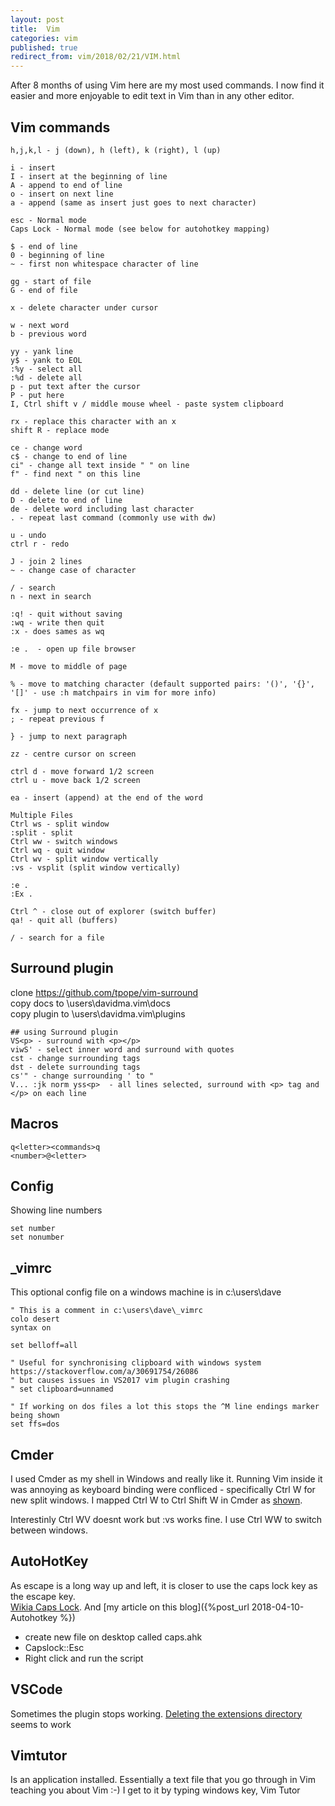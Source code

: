 ```yaml
---
layout: post
title:  Vim
categories: vim 
published: true 
redirect_from: vim/2018/02/21/VIM.html 
---
```

After 8 months of using Vim here are my most used commands. I now find it easier and more enjoyable to edit text in Vim than in any other editor.

## Vim commands
```
h,j,k,l - j (down), h (left), k (right), l (up) 

i - insert
I - insert at the beginning of line
A - append to end of line
o - insert on next line
a - append (same as insert just goes to next character)

esc - Normal mode
Caps Lock - Normal mode (see below for autohotkey mapping)

$ - end of line
0 - beginning of line
~ - first non whitespace character of line

gg - start of file
G - end of file

x - delete character under cursor

w - next word
b - previous word

yy - yank line
y$ - yank to EOL
:%y - select all
:%d - delete all
p - put text after the cursor
P - put here
I, Ctrl shift v / middle mouse wheel - paste system clipboard

rx - replace this character with an x
shift R - replace mode

ce - change word
c$ - change to end of line
ci" - change all text inside " " on line 
f" - find next " on this line 

dd - delete line (or cut line)
D - delete to end of line
de - delete word including last character
. - repeat last command (commonly use with dw)

u - undo
ctrl r - redo

J - join 2 lines
~ - change case of character

/ - search
n - next in search

:q! - quit without saving
:wq - write then quit
:x - does sames as wq

:e .  - open up file browser

M - move to middle of page

% - move to matching character (default supported pairs: '()', '{}', '[]' - use :h matchpairs in vim for more info)

fx - jump to next occurrence of x
; - repeat previous f

} - jump to next paragraph

zz - centre cursor on screen

ctrl d - move forward 1/2 screen
ctrl u - move back 1/2 screen

ea - insert (append) at the end of the word

Multiple Files
Ctrl ws - split window
:split - split
Ctrl ww - switch windows
Ctrl wq - quit window
Ctrl wv - split window vertically
:vs - vsplit (split window vertically)

:e .
:Ex .

Ctrl ^ - close out of explorer (switch buffer)
qa! - quit all (buffers)

/ - search for a file

```
## Surround plugin
clone https://github.com/tpope/vim-surround  
copy docs to \users\davidma\.vim\docs  
copy plugin to \users\davidma\.vim\plugins  
```
## using Surround plugin
VS<p> - surround with <p></p>
viwS' - select inner word and surround with quotes
cst - change surrounding tags
dst - delete surrounding tags
cs'" - change surrounding ' to "
V... :jk norm yss<p>  - all lines selected, surround with <p> tag and </p> on each line

```
## Macros
```
q<letter><commands>q
<number>@<letter>
```


## Config
Showing line numbers
```
set number
set nonumber
```

## _vimrc
This optional config file on a windows machine is in c:\users\dave
```
" This is a comment in c:\users\dave\_vimrc
colo desert
syntax on

set belloff=all

" Useful for synchronising clipboard with windows system https://stackoverflow.com/a/30691754/26086
" but causes issues in VS2017 vim plugin crashing
" set clipboard=unnamed

" If working on dos files a lot this stops the ^M line endings marker being shown
set ffs=dos
```
## Cmder
I used Cmder as my shell in Windows and really like it. Running Vim inside it was annoying as keyboard binding were confliced - specifically Ctrl W for new split windows. I mapped Ctrl W to Ctrl Shift W in Cmder as [shown](https://www.cs.oberlin.edu/~kuperman/help/vim/windows.html).

Interestinly Ctrl WV doesnt work but :vs works fine. I use Ctrl WW to switch between windows.


## AutoHotKey
As escape is a long way up and left, it is closer to use the caps lock key as the escape key.  
[Wikia Caps Lock](http://vim.wikia.com/wiki/Map_caps_lock_to_escape_in_Windows#AutoHotkey). And [my article on this blog]({%post_url 2018-04-10-Autohotkey %})
- create new file on desktop called caps.ahk
- Capslock::Esc  
- Right click and run the script

## VSCode
Sometimes the plugin stops working. [Deleting the extensions directory](https://stackoverflow.com/a/36751445/26086) seems to work

## Vimtutor
Is an application installed. Essentially a text file that you go through in Vim teaching you about Vim :-) I get to it by typing windows key, Vim Tutor
